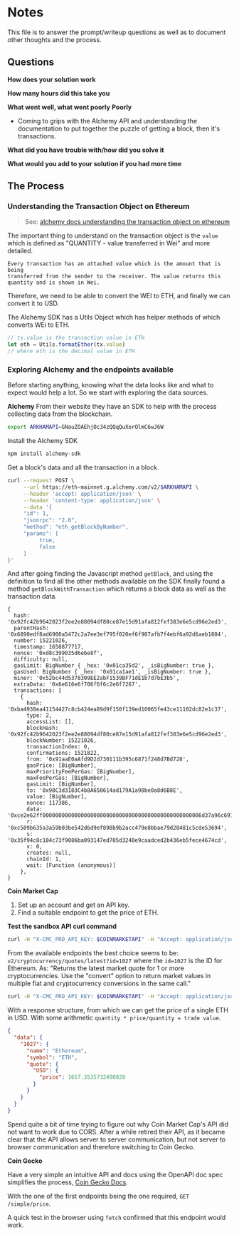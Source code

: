 # Notes

This file is to answer the prompt/writeup questions as well as to document other thoughts and the process.

## Questions

**How does your solution work**

**How many hours did this take you**

**What went well, what went poorly**
**Poorly**
- Coming to grips with the Alchemy API and understanding the documentation to
  put together the puzzle of getting a block, then it's transactions.

**What did you have trouble with/how did you solve it**

**What would you add to your solution if you had more time**


## The Process

### Understanding the Transaction Object on Ethereum
> See: [alchemy docs understanding the transaction object on ethereum](https://docs.alchemy.com/docs/understanding-the-transaction-object-on-ethereum)

The important thing to understand on the transaction object is the `value`
which is defined as "QUANTITY - value transferred in Wei" and more detailed.

```text
Every transaction has an attached value which is the amount that is being
transferred from the sender to the receiver. The value returns this
quantity and is shown in Wei.
```

Therefore, we need to be able to convert the WEI to ETH, and finally we can
convert it to USD.

The Alchemy SDK has a Utils Object which has helper methods of which converts
WEi to ETH.

```javascript
// tx.value is the transaction value in ETH
let eth = Utils.formatEther(tx.value)
// where eth is the decimal value in ETH
```

### Exploring Alchemy and the endpoints available
Before starting anything, knowing what the data looks like and what to expect
would help a lot. So we start with exploring the data sources.

**Alchemy**
From their website they have an SDK to help with the process collecting data
from the blockchain.

```bash
export ARKHAMAPI=GNauZOAEhjOc34zQQqQuXorOlmC6wJ6W
```

Install the Alchemy SDK
```bash
npm install alchemy-sdk
```

Get a block's data and all the transaction in a block.

```bash
curl --request POST \
     --url https://eth-mainnet.g.alchemy.com/v2/$ARKHAMAPI \
     --header 'accept: application/json' \
     --header 'content-type: application/json' \
     --data '{
     "id": 1,
     "jsonrpc": "2.0",
     "method": "eth_getBlockByNumber",
     "params": [
          true,
          false
     ]
}'
```

And after going finding the Javascript method `getBlock`, and using the definition
to find all the other methods available on the SDK finally found a method
`getBlockWithTransaction` which returns a block data as well as the transaction
data.

```text
{
  hash: '0x92fc42b9642023f2ee2e88094df80ce87e15d91afa812fef383e6e5cd96e2ed3',
  parentHash: '0x6890edf8ad6900a5472c2a7ee3ef795f020ef6f907afb7f4ebf6a92d6aeb1804',
  number: 15221026,
  timestamp: 1658877717,
  nonce: '0xd8c399035d6e6e8f',
  difficulty: null,
  gasLimit: BigNumber { _hex: '0x01ca35d2', _isBigNumber: true },
  gasUsed: BigNumber { _hex: '0x01ca1ae1', _isBigNumber: true },
  miner: '0x52bc44d5378309EE2abF1539BF71dE1b7d7bE3b5',
  extraData: '0x6e616e6f706f6f6c2e6f7267',
  transactions: [
    {
      hash: '0xba4938ea41154427c8cb424ea89d9f150f139ed10065fe43ce11102dc82e1c37',
      type: 2,
      accessList: [],
      blockHash: '0x92fc42b9642023f2ee2e88094df80ce87e15d91afa812fef383e6e5cd96e2ed3',
      blockNumber: 15221026,
      transactionIndex: 0,
      confirmations: 1521822,
      from: '0x91aaE0aAfd9D2d730111b395c6871f248d7Bd728',
      gasPrice: [BigNumber],
      maxPriorityFeePerGas: [BigNumber],
      maxFeePerGas: [BigNumber],
      gasLimit: [BigNumber],
      to: '0x98C3d3183C4b8A650614ad179A1a98be0a8d6B8E',
      value: [BigNumber],
      nonce: 117386,
      data: '0xce2e62ff00000000000000000000000000000000000000000000000006d37a96c691fec00000000000000000000000000000000000000000000000006c5f2aba0307f8000000000000000000000000000c4a68cf6857cc76fe946d04fe85fac5fae9625e000000000000000000000000c02aaa39b223fe8d0a0e5c4f27ead9083c756cc200000000000000000000000000000000000000000000000000000000000000000000000000000000000000000000000000000000000000000000000062e07780',
      r: '0xc509b635a3a59b03be542d6d9ef898b9b2acc479e8bbae79d20481c5cde53694',
      s: '0x35f94c8c184c73f9086ba093147ed705d3240e9caadced2b436eb5fece4674cd',
      v: 0,
      creates: null,
      chainId: 1,
      wait: [Function (anonymous)]
    },
}
```

**Coin Market Cap**
1. Set up an account and get an API key.
2. Find a suitable endpoint to get the price of ETH.

**Test the sandbox API curl command**
```bash
curl -H "X-CMC_PRO_API_KEY: $COINMARKETAPI" -H "Accept: application/json" -d "start=1&limit=5000&convert=USD" -G https://sandbox-api.coinmarketcap.com/v1/cryptocurrency/listings/latest
```

From the available endpoints the best choice seems to be: `v2/cryptocurrency/quotes/latest?id=1027`
where the `id=1027` is the ID for Ethereum. As: "Returns the latest market
quote for 1 or more cryptocurrencies. Use the "convert" option to return market
values in multiple fiat and cryptocurrency conversions in the same call."

```bash
curl -H "X-CMC_PRO_API_KEY: $COINMARKETAPI" -H "Accept: application/json" -G https://pro-api.coinmarketcap.com/v2/cryptocurrency/quotes/latest?id=1027
```

With a response structure, from which we can get the price of a single ETH in
USD. With some arithmetic `quantity * price/quantity = trade value`.

```json
{
  "data": {
    "1027": {
      "name": "Ethereum",
      "symbol": "ETH",
      "quote": {
        "USD": {
          "price": 1657.3535732498028
        }
      }
    }
  }
}
```

Spend quite a bit of time trying to figure out why Coin Market Cap's API did
not want to work due to CORS. After a while retired their API, as it became
clear that the API allows server to server communication, but not server to
browser communication and therefore switching to Coin Gecko.

**Coin Gecko**

Have a very simple an intuitive API and docs using the OpenAPI doc spec
simplifies the process, [Coin Gecko Docs](https://www.coingecko.com/en/api/documentation).

With the one of the first endpoints being the one required, `GET /simple/price`.

A quick test in the browser using `fetch` confirmed that this endpoint would
work.

